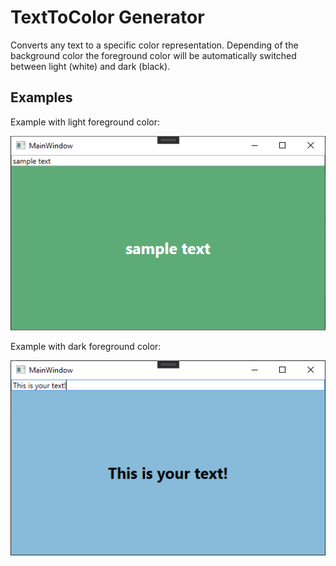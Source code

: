 # TextToColor Generator

Converts any text to a specific color representation. Depending of the background color the foreground color will be automatically switched between light (white) and dark (black).

## Examples

Example with light foreground color:

![LightExample](./doc/lightExample.png)

Example with dark foreground color:

![DarkExample](./doc/darkExample.png)